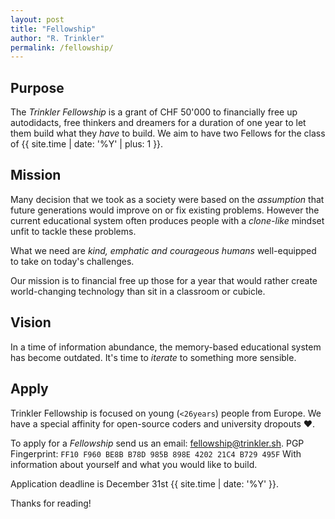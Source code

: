 ```yaml
---
layout: post
title: "Fellowship"
author: "R. Trinkler"
permalink: /fellowship/
---
```


## Purpose

The _Trinkler Fellowship_ is a grant of CHF 50'000 to financially free up autodidacts, free thinkers and dreamers for a duration of one year to let them build what they _have_ to build. We aim to have two Fellows for the class of {{ site.time | date: '%Y' | plus: 1 }}.

## Mission

Many decision that we took as a society were based on the _assumption_ that future generations would improve on or fix existing problems. However the current educational system often produces people with a _clone-like_ mindset unfit to tackle these problems.

What we need are _kind, emphatic and courageous humans_ well-equipped to take on today's challenges.

Our mission is to financial free up those for a year that would rather create world-changing technology than sit in a classroom or cubicle.

## Vision

In a time of information abundance, the memory-based educational system has become outdated. It's time to _iterate_ to something more sensible.

## Apply

Trinkler Fellowship is focused on young (`<26years`) people from Europe. We have a special affinity for open-source coders and university dropouts ❤.

To apply for a _Fellowship_ send us an email:
<a href="mailto:fellowship@trinkler.sh?Subject=Application%20Trinkler%20Fellowship" target="_top">fellowship@trinkler.sh</a>.
PGP Fingerprint: `FF10 F960 BE8B B78D 985B 898E 4202 21C4 B729 495F`
With information about yourself and what you would like to build.

Application deadline is December 31st {{ site.time | date: '%Y' }}.

Thanks for reading!
